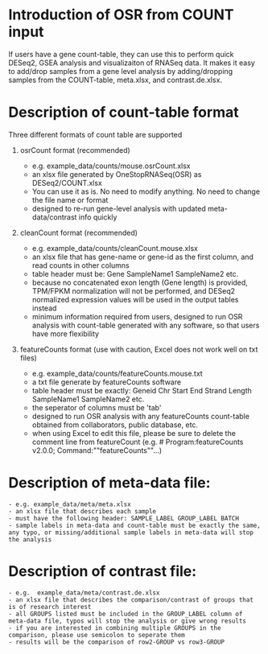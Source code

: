 # Introduction of OSR from COUNT input
If users have a gene count-table, they can use this to perform quick DESeq2, GSEA analysis and visualizaiton of RNASeq data.
It makes it easy to add/drop samples from a gene level analysis by adding/dropping samples from the COUNT-table, meta.xlsx, and contrast.de.xlsx.

# Description of count-table format 
Three different formats of count table are supported

1. osrCount format (recommended)
    - e.g. example_data/counts/mouse.osrCount.xlsx
    - an xlsx file generated by OneStopRNASeq(OSR) as DESeq2/COUNT.xlsx
    - You can use it as is. No need to modify anything. No need to change the file name or format
    - designed to re-run gene-level analysis with updated meta-data/contrast info quickly

2. cleanCount format (recommended)
    - e.g. example_data/counts/cleanCount.mouse.xlsx
    - an xlsx file that has gene-name or gene-id as the first column, and read counts in other columns
    - table header must be: Gene    SampleName1 SampleName2 etc.
    - because no concatenated exon length (Gene length) is provided, TPM/FPKM normalization will not be performed, and DESeq2 normalized expression values will be used in the output tables instead
    - minimum information required from users, designed to run OSR analysis with count-table generated with any software, so that users have more flexibility

3. featureCounts format (use with caution, Excel does not work well on txt files)
    - e.g. example_data/counts/featureCounts.mouse.txt
    - a txt file generate by featureCounts software
    - table header must be exactly:    Geneid	Chr	Start	End	Strand	Length	SampleName1 SampleName2 etc.
    - the seperator of columns must be 'tab'
    - designed to run OSR analysis with any featureCounts count-table obtained from collaborators, public database, etc.
    - when using Excel to edit this file, please be sure to delete the comment line from featureCount (e.g. # Program:featureCounts v2.0.0; Command:""featureCounts""...)

# Description of meta-data file:
    - e.g. example_data/meta/meta.xlsx
    - an xlsx file that describes each sample
    - must have the following header: SAMPLE_LABEL GROUP_LABEL BATCH
    - sample labels in meta-data and count-table must be exactly the same, any typo, or missing/additional sample labels in meta-data will stop the analysis 

# Description of contrast file:
    - e.g.  example_data/meta/contrast.de.xlsx
    - an xlsx file that describes the comparison/contrast of groups that is of research interest
    - all GROUPS listed must be included in the GROUP_LABEL column of meta-data file, typos will stop the analysis or give wrong results
    - if you are interested in combining multiple GROUPS in the comparison, please use semicolon to seperate them
    - results will be the comparison of row2-GROUP vs row3-GROUP
